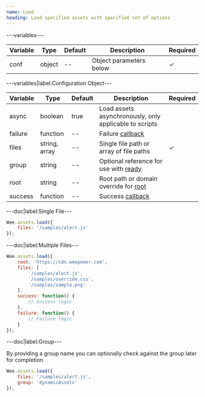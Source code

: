 ```yaml
---
name: Load
heading: Load specified assets with specified set of options
---
```


---variables---

| Variable | Type | Default | Description | Required |
| -- | -- | -- | -- | -- |
| conf | object | -- | Object parameters below | ✓ |

---variables|label:Configuration Object---

| Variable | Type | Default | Description | Required |
| -- | -- | -- | -- | -- |
| async | boolean | true | Load assets asynchronously, only applicable to scripts ||
| failure | function | -- | Failure [callback](/script/#functions) ||
| files | string, array | -- | Single file path or array of file paths| ✓ |
| group | string | -- | Optional reference for use with [ready](#ready) ||
| root | string | -- | Root path or domain override for [root](#root) ||
| success | function | -- | Success [callback](/script/#functions) ||

---doc|label:Single File---

```javascript
Wee.assets.load({
	files: '/samples/alert.js'
});
```

---doc|label:Multiple Files---

```javascript
Wee.assets.load({
	root: 'https://cdn.weepower.com',
	files: [
		'/samples/alert.js',
		'/samples/override.css',
		'/samples/sample.png'
	],
	success: function() {
		// Success logic
	},
	failure: function() {
		// Failure logic
	}
});
```

---doc|label:Group---

By providing a group name you can optionally check against the group later for completion.

```javascript
Wee.assets.load({
	files: '/samples/alert.js',
	group: 'dynamicAssets'
});
```